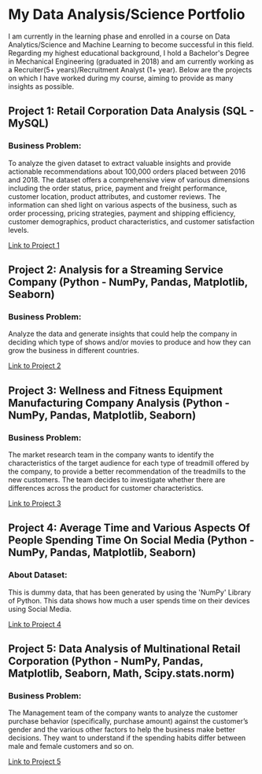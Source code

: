 # My Data Analysis/Science Portfolio
I am currently in the learning phase and enrolled in a course on Data Analytics/Science and Machine Learning to become successful in this field. Regarding my highest educational background, I hold a Bachelor's Degree in Mechanical Engineering (graduated in 2018) and am currently working as a Recruiter(5+ years)/Recruitment Analyst (1+ year). Below are the projects on which I have worked during my course, aiming to provide as many insights as possible.

## Project 1: Retail Corporation Data Analysis (SQL - MySQL)
### Business Problem:
To analyze the given dataset to extract valuable insights and provide actionable recommendations about 100,000 orders placed between 2016 and 2018. The dataset offers a comprehensive view of various dimensions including the order status, price, payment and freight performance, customer location, product attributes, and customer reviews. The information can shed light on various aspects of the business, such as order processing, pricing strategies, payment and shipping efficiency, customer demographics, product characteristics, and customer satisfaction levels.

[Link to Project 1](https://github.com/IshanSarkar/Retail-Corporation-Data-Analysis)

## Project 2: Analysis for a Streaming Service Company (Python - NumPy, Pandas, Matplotlib, Seaborn)
### Business Problem:
Analyze the data and generate insights that could help the company in deciding which type of shows and/or movies to produce and how they can grow the business in different countries.

[Link to Project 2](https://github.com/IshanSarkar/Streaming-Service-Company)

## Project 3: Wellness and Fitness Equipment Manufacturing Company Analysis (Python - NumPy, Pandas, Matplotlib, Seaborn)
### Business Problem:
The market research team in the company wants to identify the characteristics of the target audience for each type of treadmill offered by the company, to provide a better recommendation of the treadmills to the new customers. The team decides to investigate whether there are differences across the product for customer characteristics.

[Link to Project 3](https://github.com/IshanSarkar/Portfolio/blob/ee9d08a4ead498109844ed742fa260cf5e0867df/Project%203/Readme.md)

## Project 4: Average Time and Various Aspects Of People Spending Time On Social Media (Python - NumPy, Pandas, Matplotlib, Seaborn)
### About Dataset:
This is dummy data, that has been generated by using the 'NumPy' Library of Python. This data shows how much a user spends time on their devices using Social Media.

[Link to Project 4](https://github.com/IshanSarkar/Portfolio/blob/1313f4daf5ae8d0dcfe1fbc9ea1c942790b465fb/Project%204/Readme.md)

## Project 5: Data Analysis of Multinational Retail Corporation (Python - NumPy, Pandas, Matplotlib, Seaborn, Math, Scipy.stats.norm)
### Business Problem:
The Management team of the company wants to analyze the customer purchase behavior (specifically, purchase amount) against the customer’s gender and the various other factors to help the business make better decisions. They want to understand if the spending habits differ between male and female customers and so on.

[Link to Project 5](https://github.com/IshanSarkar/Retail-Company-2)
